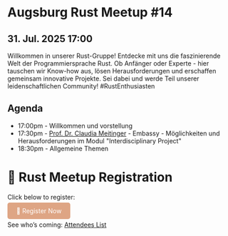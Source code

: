 # Augsburg Rust Meetup #14

## 31. Jul. 2025 17:00

Willkommen in unserer Rust-Gruppe! Entdecke mit uns die faszinierende Welt der Programmiersprache Rust. Ob Anfänger oder Experte - hier tauschen wir Know-how aus, lösen Herausforderungen und erschaffen gemeinsam innovative Projekte. Sei dabei und werde Teil unserer leidenschaftlichen Community! #RustEnthusiasten

## Agenda
- 17:00pm - Willkommen und vorstellung
- 17:30pm - [Prof. Dr. Claudia Meitinger](https://www.tha.de/Elektrotechnik/Claudia-Meitinger.html) - Embassy - Möglichkeiten und Herausforderungen im Modul "Interdisciplinary Project"
- 18:30pm - Allgemeine Themen

# 🦀 Rust Meetup Registration

Click below to register:

<a href="https://github.com/rust-augsburg/meetup/issues/new?template=rsvp.yml"
   style="background:#dea584;color:white;padding:10px 20px;border-radius:5px;text-decoration:none;">
   🦀 Register Now
</a>

See who’s coming: [Attendees List](attendees.md)